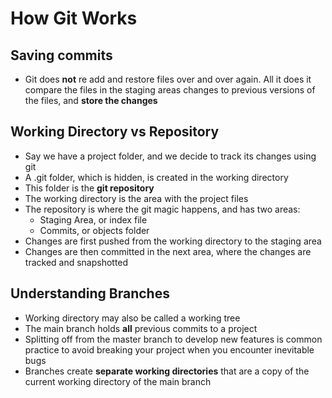 # How Git Works

## Saving commits

- Git does **not** re add and restore files over and over again. All it does it compare the files in the staging areas changes to previous versions of the files, and **store the changes**

## Working Directory vs Repository

- Say we have a project folder, and we decide to track its changes using git
- A .git folder, which is hidden, is created in the working directory
- This folder is the **git repository**
- The working directory is the area with the project files
- The repository is where the git magic happens, and has two areas:
  - Staging Area, or index file
  - Commits, or objects folder
- Changes are first pushed from the working directory to the staging area
- Changes are then committed in the next area, where the changes are tracked and snapshotted 

## Understanding Branches

- Working directory may also be called a working tree
- The main branch holds **all** previous commits to a project
- Splitting off from the master branch to develop new features is common practice to avoid breaking your project when you encounter inevitable bugs
- Branches create **separate working directories** that are a copy of the current working directory of the main branch